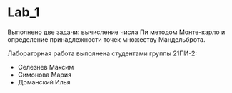 # Lab_1

Выполнено две задачи: вычисление числа Пи методом Монте-карло и определение принадлежности точек множеству Мандельброта.

Лабораторная работа выполнена студентами группы 21ПИ-2:
- Селезнев Максим
- Симонова Мария
- Доманский Илья